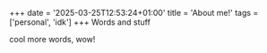 +++
date = '2025-03-25T12:53:24+01:00'
title = 'About me!'
tags = ['personal', 'idk']
+++
Words and stuff

cool more words, wow!
